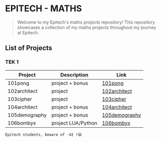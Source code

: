 # EPITECH - MATHS

> Welcome to my Epitech's maths projects repository!
> This repository showcases a collection of my maths projects throughout my journey at Epitech.


## List of Projects

### TEK 1

| Project | Description | Link |
| ------- | ----------- | ---- |
| 101pong | project + bonus | [101pong](https://github.com/Leorevoir/Epitech-projects/tree/main/Tek1/maths/101pong) |
| 102architect | project | [102architect](https://github.com/Leorevoir/Epitech-projects/tree/main/Tek1/maths/102architect) |
| 103cipher | project | [103cipher](https://github.com/Leorevoir/Epitech-projects/tree/main/Tek1/maths/103cipher) |
| 104architect | project + bonus | [104architect](https://github.com/Leorevoir/Epitech-projects/tree/main/Tek1/maths/104neutrinos) |
| 105demography | project + bonus | [105demography](https://github.com/Leorevoir/Epitech-projects/tree/main/Tek1/maths/105demography) |
| 106bombyx | project LUA/Python | [106bombyx](https://github.com/Leorevoir/Epitech-projects/tree/main/Tek1/maths/106bombyx) |


`Epitech students, beware of -42 !😆`
